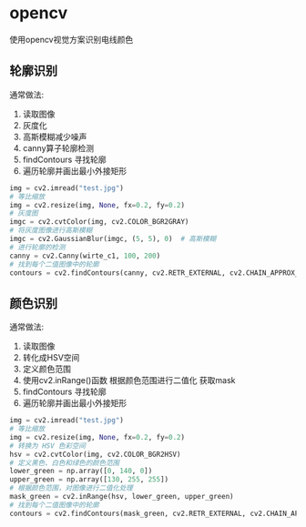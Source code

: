 # opencv

使用opencv视觉方案识别电线颜色

## 轮廓识别
通常做法:
1. 读取图像
2. 灰度化
3. 高斯模糊减少噪声
4. canny算子轮廓检测
5. findContours 寻找轮廓
6. 遍历轮廓并画出最小外接矩形

``` Python
img = cv2.imread("test.jpg")
# 等比缩放
img = cv2.resize(img, None, fx=0.2, fy=0.2)
# 灰度图
imgc = cv2.cvtColor(img, cv2.COLOR_BGR2GRAY)
# 将灰度图像进行高斯模糊
imgc = cv2.GaussianBlur(imgc, (5, 5), 0)  # 高斯模糊
# 进行轮廓的检测
canny = cv2.Canny(wirte_c1, 100, 200)
# 找到每个二值图像中的轮廓
contours = cv2.findContours(canny, cv2.RETR_EXTERNAL, cv2.CHAIN_APPROX_SIMPLE)
```

## 颜色识别

通常做法:
1. 读取图像
2. 转化成HSV空间
3. 定义颜色范围
4. 使用cv2.inRange()函数 根据颜色范围进行二值化 获取mask
5. findContours 寻找轮廓
6. 遍历轮廓并画出最小外接矩形

``` Python
img = cv2.imread("test.jpg")
# 等比缩放
img = cv2.resize(img, None, fx=0.2, fy=0.2)
# 转换为 HSV 色彩空间
hsv = cv2.cvtColor(img, cv2.COLOR_BGR2HSV)
# 定义黑色、白色和绿色的颜色范围
lower_green = np.array([0, 140, 0])
upper_green = np.array([130, 255, 255])
# 根据颜色范围，对图像进行二值化处理
mask_green = cv2.inRange(hsv, lower_green, upper_green)
# 找到每个二值图像中的轮廓
contours = cv2.findContours(mask_green, cv2.RETR_EXTERNAL, cv2.CHAIN_APPROX_SIMPLE)
```